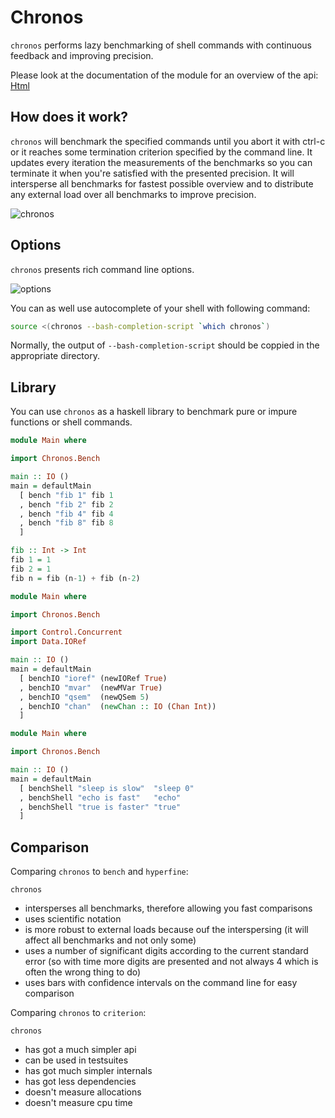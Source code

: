 # Chronos

`chronos` performs lazy benchmarking of shell commands with continuous feedback and improving precision.

Please look at the documentation of the module for an overview of the api:
[Html](https://hackage.haskell.org/package/chronos-bench/docs/Chronos-Bench.html)

## How does it work?

`chronos` will benchmark the specified commands until you abort it
with ctrl-c or it reaches some termination criterion specified by the
command line.  It updates every iteration the measurements of the
benchmarks so you can terminate it when you're satisfied with the
presented precision.  It will intersperse all benchmarks for fastest
possible overview and to distribute any external load over all
benchmarks to improve precision.

![chronos](https://user-images.githubusercontent.com/5609565/54072918-5ec9ab00-4281-11e9-851a-7a4bde1295b2.png)

## Options

`chronos` presents rich command line options.

![options](https://user-images.githubusercontent.com/5609565/54072912-55d8d980-4281-11e9-909e-ea7c06a17d6a.png)

You can as well use autocomplete of your shell with following command:
```bash
source <(chronos --bash-completion-script `which chronos`)
```

Normally, the output of `--bash-completion-script` should be coppied in the appropriate directory.

## Library

You can use `chronos` as a haskell library to benchmark pure or impure functions or shell commands.

```haskell
module Main where

import Chronos.Bench

main :: IO ()
main = defaultMain
  [ bench "fib 1" fib 1
  , bench "fib 2" fib 2
  , bench "fib 4" fib 4
  , bench "fib 8" fib 8
  ]

fib :: Int -> Int
fib 1 = 1
fib 2 = 1
fib n = fib (n-1) + fib (n-2)
```

```haskell
module Main where

import Chronos.Bench

import Control.Concurrent
import Data.IORef

main :: IO ()
main = defaultMain
  [ benchIO "ioref" (newIORef True)
  , benchIO "mvar"  (newMVar True)
  , benchIO "qsem"  (newQSem 5)
  , benchIO "chan"  (newChan :: IO (Chan Int))
  ]
```

```haskell
module Main where

import Chronos.Bench

main :: IO ()
main = defaultMain
  [ benchShell "sleep is slow"  "sleep 0"
  , benchShell "echo is fast"   "echo"
  , benchShell "true is faster" "true"
  ]
```

## Comparison

Comparing `chronos` to `bench` and `hyperfine`:

`chronos`
- intersperses all benchmarks, therefore allowing you fast comparisons
- uses scientific notation
- is more robust to external loads because ouf the interspersing (it will affect all benchmarks and not only some)
- uses a number of significant digits according to the current standard error (so with time more digits are presented and not always 4 which is often the wrong thing to do)
- uses bars with confidence intervals on the command line for easy comparison

Comparing `chronos` to `criterion`:

`chronos`
- has got a much simpler api
- can be used in testsuites
- has got much simpler internals
- has got less dependencies
- doesn't measure allocations
- doesn't measure cpu time
